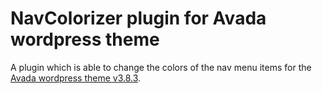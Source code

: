 # NavColorizer plugin for Avada wordpress theme
A plugin which is able to change the colors of the nav menu items for the [Avada wordpress theme v3.8.3](http://themeforest.net/item/avada-responsive-multipurpose-theme/2833226).

